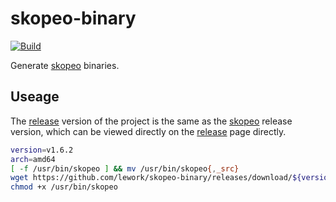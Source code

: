 # skopeo-binary

[![Build](https://github.com/heroku/skopeo-binary/actions/workflows/build.yml/badge.svg?branch=master)](https://github.com/heroku/skopeo-binary/actions/workflows/build.yml)

Generate [skopeo](https://github.com/containers/skopeo) binaries.

## Useage

The [release](https://github.com/lework/skopeo-binary/releases) version of the project is the same as the [skopeo](https://github.com/containers/skopeo/releases) release version, which can be viewed directly on the [ release](https://github.com/lework/skopeo-binary/releases) page directly.

```bash
version=v1.6.2
arch=amd64
[ -f /usr/bin/skopeo ] && mv /usr/bin/skopeo{,_src}
wget https://github.com/lework/skopeo-binary/releases/download/${version}/skopeo-linux-${arch} -O /usr/bin/skopeo
chmod +x /usr/bin/skopeo
```
